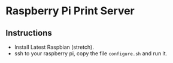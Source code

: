 Raspberry Pi Print Server
=========================

Instructions
------------
+ Install Latest Raspbian (stretch).
+ ssh to your raspberry pi, copy the file `configure.sh` and run it.
